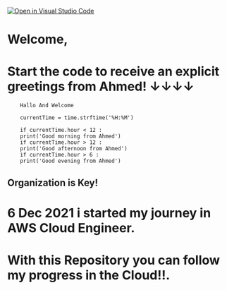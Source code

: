 [![Open in Visual Studio Code](https://classroom.github.com/assets/open-in-vscode-f059dc9a6f8d3a56e377f745f24479a46679e63a5d9fe6f495e02850cd0d8118.svg)](https://classroom.github.com/online_ide?assignment_repo_id=6530957&assignment_repo_type=AssignmentRepo)
# Welcome, 

# Start the code to receive an explicit greetings from Ahmed! ↓↓↓↓


        Hallo And Welcome

        currentTime = time.strftime('%H:%M')   

        if currentTime.hour < 12 :
        print('Good morning from Ahmed')
        if currentTime.hour > 12 :
        print('Good afternoon from Ahmed')
        if currentTime.hour > 6 :
        print('Good evening from Ahmed')

## Organization is Key!

# 6 Dec 2021 i started my journey in AWS Cloud Engineer.
# With this Repository you can follow my progress in the Cloud!!.
